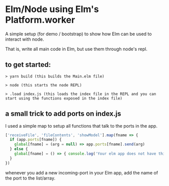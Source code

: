 # Elm/Node using Elm's Platform.worker

A simple setup (for demo / bootstrap) to show how Elm can be used to interact with node.

That is, write all main code in Elm, but use them through node's repl.

## to get started:

```
> yarn build (this builds the Main.elm file)
```
```
> node (this starts the node REPL)
```
```
> .load index.js (this loads the index file in the REPL and you can start using the functions exposed in the index file)
```

## a small trick to add ports on index.js 

I used a simple map to setup all functions that talk to the ports in the app.

```js
['receiveFile', 'fileContents', 'showModel'].map(fname => {
  if (app.ports[fname]) {
    global[fname] = (arg = null) => app.ports[fname].send(arg)
  } else {
    global[fname] = () => { console.log('Your elm app does not have this function/port defined') }
  }
})
```

whenever you add a new incoming-port in your Elm app, add the name of the port to the list/array.